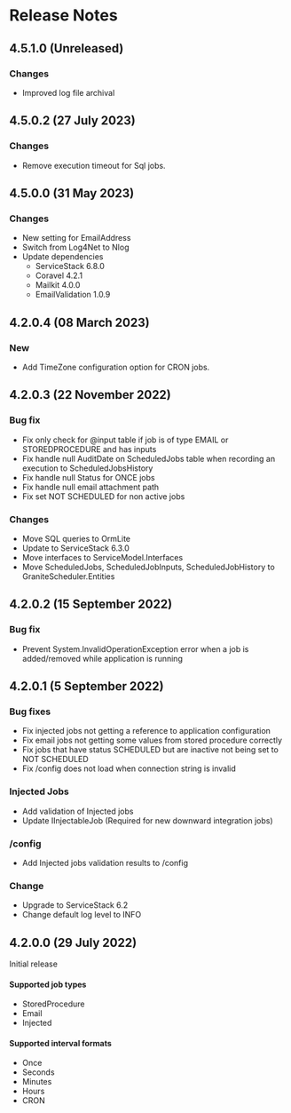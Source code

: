 # Release Notes

## 4.5.1.0 (Unreleased) 
### Changes
- Improved log file archival

## 4.5.0.2 (27 July 2023) 

### Changes
- Remove execution timeout for Sql jobs.

## 4.5.0.0 (31 May 2023) 

### Changes
- New setting for EmailAddress
- Switch from Log4Net to Nlog
- Update dependencies
    - ServiceStack 6.8.0
    - Coravel 4.2.1
    - Mailkit 4.0.0
    - EmailValidation 1.0.9

## 4.2.0.4 (08 March 2023)  

### New
- Add TimeZone configuration option for CRON jobs.

## 4.2.0.3 (22 November 2022) 

### Bug fix
- Fix only check for @input table if job is of type EMAIL or STOREDPROCEDURE and has inputs
- Fix handle null AuditDate on ScheduledJobs table when recording an execution to ScheduledJobsHistory
- Fix handle null Status for ONCE jobs
- Fix handle null email attachment path
- Fix set NOT SCHEDULED for non active jobs

### Changes
- Move SQL queries to OrmLite
- Update to ServiceStack 6.3.0
- Move interfaces to ServiceModel.Interfaces
- Move ScheduledJobs, ScheduledJobInputs, ScheduledJobHistory to GraniteScheduler.Entities

## 4.2.0.2 (15 September 2022) 
### Bug fix
- Prevent System.InvalidOperationException error when a job is added/removed while application is running

## 4.2.0.1 (5 September 2022) 

### Bug fixes
- Fix injected jobs not getting a reference to application configuration
- Fix email jobs not getting some values from stored procedure correctly
- Fix jobs that have status SCHEDULED but are inactive not being set to NOT SCHEDULED
- Fix /config does not load when connection string is invalid

### Injected Jobs
- Add validation of Injected jobs
- Update IInjectableJob (Required for new downward integration jobs)

### /config
- Add Injected jobs validation results to /config

### Change
- Upgrade to ServiceStack 6.2
- Change default log level to INFO

## 4.2.0.0 (29 July 2022) 
Initial release
#### Supported job types
- StoredProcedure
- Email
- Injected

#### Supported interval formats
- Once
- Seconds
- Minutes
- Hours
- CRON 